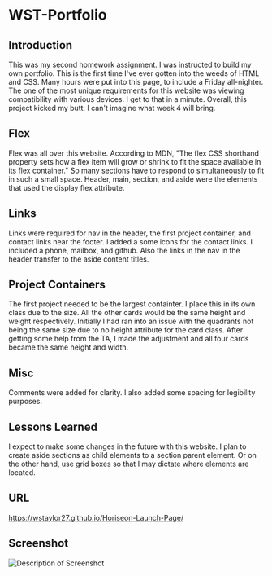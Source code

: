 # WST-Portfolio


## Introduction

This was my second homework assignment. I was instructed to build my own portfolio. This is the first time I've ever gotten into the weeds of HTML and CSS. Many hours were put into this page, to include a Friday all-nighter. The one of the most unique requirements for this website was viewing compatibility with various devices. I get to that in a minute. Overall, this project kicked my butt. I can't imagine what week 4 will bring.

## Flex

Flex was all over this website. According to MDN, "The flex CSS shorthand property sets how a flex item will grow or shrink to fit the space available in its flex container." So many sections have to respond to simultaneously to fit in such a small space. Header, main, section, and aside were the elements that used the display flex attribute.

## Links
  
Links were required for nav in the header, the first project container, and contact links near the footer. I added a some icons for the contact links. I included a phone, mailbox, and github. Also the links in the nav in the header transfer to the aside content titles.

## Project Containers

The first project needed to be the largest containter. I place this in its own class due to the size. All the other cards would be the same height and weight respectively. Initially I had ran into an issue with the quadrants not being the same size due to no height attribute for the card class. After getting some help from the TA, I made the adjustment and all four cards became the same height and width.

## Misc
  
Comments were added for clarity. I also added some spacing for legibility purposes.  

## Lessons Learned

I expect to make some changes in the future with this website. I plan to create aside sections as child elements to a section parent element. Or on the other hand, use grid boxes so that I may dictate where elements are located.

## URL

https://wstaylor27.github.io/Horiseon-Launch-Page/

## Screenshot
![Description of Screenshot](assets/images/horiseon-launch-page-ss.png)
